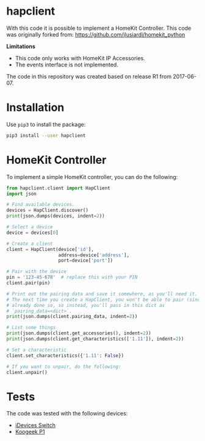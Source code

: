 # hapclient

With this code it is possible to implement a HomeKit Controller. This code was originally forked from: https://github.com/jlusiardi/homekit_python

**Limitations**

* This code only works with HomeKit IP Accessories.
* The events interface is not implemented.

The code in this repository was created based on release R1 from 2017-06-07.

# Installation

Use `pip3` to install the package:

```bash
pip3 install --user hapclient
```

# HomeKit Controller

To implement a simple HomeKit controller, you can do the following:

```python
from hapclient.client import HapClient
import json

# Find available devices.
devices = HapClient.discover()
print(json.dumps(devices, indent=2))

# Select a device
device = devices[0]

# Create a client
client = HapClient(device['id'],
                   address=device['address'],
                   port=device['port'])

# Pair with the device
pin = '123-45-678'  # replace this with your PIN
client.pair(pin)

# Print out the pairing data and save it somewhere, as you'll need it.
# The next time you create a HapClient, you won't be able to pair (since you've
# already done so, so instead, you'll pass in this dict as
# `pairing_data=<dict>`.
print(json.dumps(client.pairing_data, indent=2))

# List some things
print(json.dumps(client.get_accessories(), indent=2))
print(json.dumps(client.get_characteristics(['1.11']), indent=2))

# Set a characteristic
client.set_characteristics({'1.11': False})

# If you want to unpair, do the following:
client.unpair()
```

# Tests

The code was tested with the following devices:
* [iDevices Switch](https://store.idevicesinc.com/idevices-switch/)
* [Koogeek P1](https://www.koogeek.com/p-p1.html)
